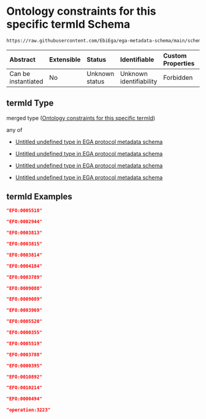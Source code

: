 # Ontology constraints for this specific termId Schema

```txt
https://raw.githubusercontent.com/EbiEga/ega-metadata-schema/main/schemas/EGA.protocol.json#/properties/protocolTypeDescriptor/properties/protocolSubtype/properties/termId
```



| Abstract            | Extensible | Status         | Identifiable            | Custom Properties | Additional Properties | Access Restrictions | Defined In                                                                       |
| :------------------ | :--------- | :------------- | :---------------------- | :---------------- | :-------------------- | :------------------ | :------------------------------------------------------------------------------- |
| Can be instantiated | No         | Unknown status | Unknown identifiability | Forbidden         | Allowed               | none                | [EGA.protocol.json\*](../../../schemas/EGA.protocol.json "open original schema") |

## termId Type

merged type ([Ontology constraints for this specific termId](ega-17-properties-protocol-type-descriptor-properties-subtype-of-the-protocol-properties-ontology-constraints-for-this-specific-termid.md))

any of

*   [Untitled undefined type in EGA protocol metadata schema](ega-17-properties-protocol-type-descriptor-properties-subtype-of-the-protocol-properties-ontology-constraints-for-this-specific-termid-anyof-0.md "check type definition")

*   [Untitled undefined type in EGA protocol metadata schema](ega-17-properties-protocol-type-descriptor-properties-subtype-of-the-protocol-properties-ontology-constraints-for-this-specific-termid-anyof-1.md "check type definition")

*   [Untitled undefined type in EGA protocol metadata schema](ega-17-properties-protocol-type-descriptor-properties-subtype-of-the-protocol-properties-ontology-constraints-for-this-specific-termid-anyof-2.md "check type definition")

*   [Untitled undefined type in EGA protocol metadata schema](ega-17-properties-protocol-type-descriptor-properties-subtype-of-the-protocol-properties-ontology-constraints-for-this-specific-termid-anyof-3.md "check type definition")

## termId Examples

```json
"EFO:0005518"
```

```json
"EFO:0002944"
```

```json
"EFO:0003813"
```

```json
"EFO:0003815"
```

```json
"EFO:0003814"
```

```json
"EFO:0004184"
```

```json
"EFO:0003789"
```

```json
"EFO:0009088"
```

```json
"EFO:0009089"
```

```json
"EFO:0003969"
```

```json
"EFO:0005520"
```

```json
"EFO:0000355"
```

```json
"EFO:0005519"
```

```json
"EFO:0003788"
```

```json
"EFO:0000395"
```

```json
"EFO:0010892"
```

```json
"EFO:0010214"
```

```json
"EFO:0000494"
```

```json
"operation:3223"
```
